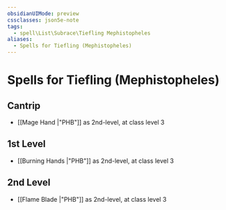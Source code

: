 ```yaml
---
obsidianUIMode: preview
cssclasses: json5e-note
tags:
  - spell\List\Subrace\Tiefling Mephistopheles
aliases:
  - Spells for Tiefling (Mephistopheles)
---
```

# Spells for Tiefling (Mephistopheles)

## Cantrip

- [[Mage Hand \|"PHB"]] as 2nd-level, at class level 3

## 1st Level

- [[Burning Hands \|"PHB"]] as 2nd-level, at class level 3

## 2nd Level

- [[Flame Blade \|"PHB"]] as 2nd-level, at class level 3
